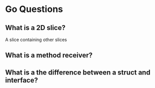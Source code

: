 # Go Questions

## What is a 2D slice?

<p>A slice containing other slices</p>

## What is a method receiver?

<p></p>

## What is a the difference between a struct and interface?

<p></p>
